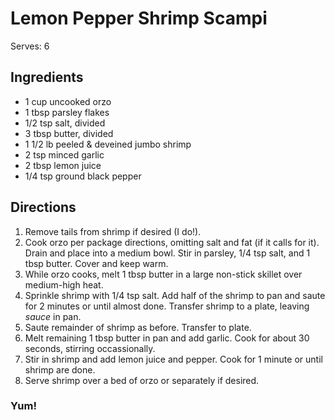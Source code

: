 # Lemon Pepper Shrimp Scampi
Serves: 6

## Ingredients
* 1 cup uncooked orzo
* 1 tbsp parsley flakes
* 1/2 tsp salt, divided
* 3 tbsp butter, divided
* 1 1/2 lb peeled & deveined jumbo shrimp
* 2 tsp minced garlic
* 2 tbsp lemon juice
* 1/4 tsp ground black pepper

## Directions
1. Remove tails from shrimp if desired (I do!).
2. Cook orzo per package directions, omitting salt and fat (if it calls for it). Drain and place into a medium bowl. Stir in parsley, 1/4 tsp salt, and 1 tbsp butter. Cover and keep warm.
3. While orzo cooks, melt 1 tbsp butter in a large non-stick skillet over medium-high heat.
4. Sprinkle shrimp with 1/4 tsp salt. Add half of the shrimp to pan and saute for 2 minutes or until almost done. Transfer shrimp to a plate, leaving _sauce_ in pan.
5. Saute remainder of shrimp as before. Transfer to plate.
6. Melt remaining 1 tbsp butter in pan and add garlic. Cook for about 30 seconds, stirring occassionally.
7. Stir in shrimp and add lemon juice and pepper. Cook for 1 minute or until shrimp are done.
8. Serve shrimp over a bed of orzo or separately if desired.

### Yum!
